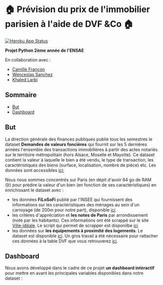 # :house: Prévision du prix de l'immobilier parisien à l'aide de DVF &Co :house:

[![Heroku App Status](http://heroku-shields.herokuapp.com/parismutation)](https://parismutation.herokuapp.com)

**Projet Python 2ème année de l'ENSAE**

En collaboration avec :
 - [Camille Francon](https://github.com/camillefrancon)
 - [Wenceslas Sanchez](https://github.com/Orlogskapten)
 - [Khaled Larbi](https://github.com/khaledlarbi)


## Sommaire
- [But](#but)
- [Dashboard](#dashboard)


## But

La direction générale des finances publiques publie tous les semestres le dataset **Demandes de valeurs foncières** qui fournit sur les 5 dernières années l'ensemble des transactions immobilières à partir des actes notariés sur le territoire métropolitain (hors Alsace, Moselle et Mayotte). Ce dataset contient la valeur à laquelle le bien a été vendu, le type de transaction, les caractéristiques des biens (surface, localisation, nombre de pièce) etc. Les données sont accessibles [ici](https://datafoncier.cerema.fr/donnees/autres-donnees-foncieres/dvfplus-open-data);


Nous nous sommes concentrés sur Paris (en dépit d'avoir 64 go de RAM :cry:) pour prédire la valeur d'un bien (en fonction de ses caractéristiques) en enrichissant le dataset avec :
- les données **FiLoSoFi** publié par l'INSEE qui fournissent des informations sur les caractéristiques des ménages au sein d'un carroyage (de 200m pour notre part), disponible [ici](https://www.data.gouv.fr/fr/datasets/donnees-carroyees-issues-du-dispositif-sur-les-revenus-localises-fiscaux-et-sociaux-filosofi/).
- les critères d'appréciation et **les notes de Paris** par arrondissement (noté par les habitants). Ces informations ont été scrappé sur le site [Ville-idéale](https://www.ville-ideale.fr/). Le script qui permet de scrapper est disponilbe [ici](https://github.com/Orlogskapten/dvf_ensae_sbra/blob/master/script/ville_ideale_scraping.py)
- les données sur **les équipements à proximité des logements**. Le dataset est disponible [ici](https://www.insee.fr/fr/statistiques/fichier/3568638/bpe19_ensemble_xy_csv.zip). Un gros travail a été nécessaire pour rattacher ces données à la table DVF que vous retrouverez [ici](https://github.com/Orlogskapten/dvf_ensae_sbra/blob/master/khaled/notebook/localisation_service_bpe.ipynb).


## Dashboard

Nous avons développé dans le cadre de ce projet **un dashboard intéractif** pour mettre en avant les principales variables disponibles dans notre dataset :




